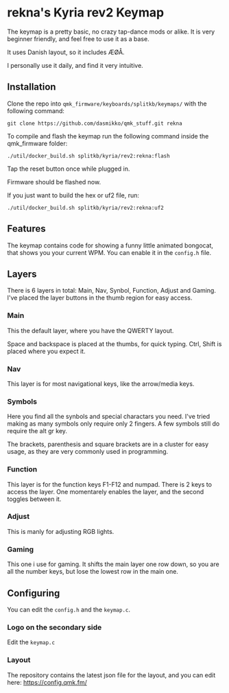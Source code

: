# rekna's Kyria rev2 Keymap

The keymap is a pretty basic, no crazy tap-dance mods or alike. It is very beginner friendly, and feel free to use it as a base.

It uses Danish layout, so it includes ÆØÅ.

I personally use it daily, and find it very intuitive.

## Installation
Clone the repo into `qmk_firmware/keyboards/splitkb/keymaps/` with the following command:

`git clone https://github.com/dasmikko/qmk_stuff.git rekna`

To compile and flash the keymap run the following command inside the qmk_firmware folder:

`./util/docker_build.sh splitkb/kyria/rev2:rekna:flash`

Tap the reset button once while plugged in.

Firmware should be flashed now.

If you just want to build the hex or uf2 file, run: 

`./util/docker_build.sh splitkb/kyria/rev2:rekna:uf2`

## Features
The keymap contains code for showing a funny little animated bongocat, that shows you your current WPM.
You can enable it in the `config.h` file.

## Layers
There is 6 layers in total: Main, Nav, Synbol, Function, Adjust and Gaming. I've placed the layer buttons in the thumb region for easy access.

### Main
This the default layer, where you have the QWERTY layout.

Space and backspace is placed at the thumbs, for quick typing. Ctrl, Shift is placed where you expect it.

### Nav
This layer is for most navigational keys, like the arrow/media keys.

### Symbols
Here you find all the synbols and special charactars you need. I've tried making as many symbols only require only 2 fingers. A few symbols still do require the alt gr key.

The brackets, parenthesis and square brackets are in a cluster for easy usage, as they are very commonly used in programming.

### Function
This layer is for the function keys F1-F12 and numpad. There is 2 keys to access the layer. One momentarely enables the layer, and the second toggles between it.

### Adjust
This is manly for adjusting RGB lights.

### Gaming
This one i use for gaming. It shifts the main layer one row down, so you are all the number keys, but lose the lowest row in the main one.

## Configuring 
You can edit the `config.h` and the `keymap.c`.

### Logo on the secondary side
Edit the `keymap.c`

### Layout
The repository contains the latest json file for the layout, and you can edit here: https://config.qmk.fm/
